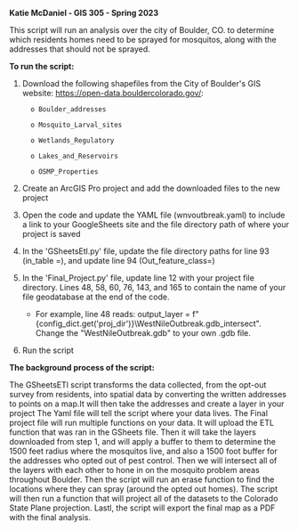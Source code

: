 <b>Katie McDaniel - GIS 305 - Spring 2023</b>

This script will run an analysis over the city of Boulder, CO. to determine which residents homes need to be sprayed for mosquitos, along with the addresses that should not be sprayed. 

<b>To run the script:</b>
1. Download the following shapefiles from the City of Boulder's GIS website: https://open-data.bouldercolorado.gov/:
         
         
         o Boulder_addresses
  
         o Mosquito_Larval_sites
  
         o Wetlands_Regulatory
  
         o Lakes_and_Reservoirs
  
         o OSMP_Properties

2. Create an ArcGIS Pro project and add the downloaded files to the new project


3. Open the code and update the YAML file (wnvoutbreak.yaml) to include a link to your GoogleSheets site and the file directory path of where your project is saved


4. In the 'GSheetsEtl.py' file, update the file directory paths for line 93 (in_table =), and update line 94 (Out_feature_class=)


5. In the 'Final_Project.py' file, update line 12 with your project file directory. Lines 48, 58, 60, 76, 143, and 165 to contain the name of your file geodatabase at the end of the code. 


    - For example, line 48 reads: output_layer = f"{config_dict.get('proj_dir')}\WestNileOutbreak.gdb\_intersect". Change the "WestNileOutbreak.gdb" to your own .gdb file. 

6. Run the script

<b>The background process of the script: </b>

The GSheetsETl script transforms the data collected, from the opt-out survey from residents, into spatial data by converting the written addresses to points on a map.It will then take the addresses and create a layer in your project
The Yaml file will tell the script where your data lives. 
The Final project file will run multiple functions on your data. It will upload the ETL function that was ran in the GSheets file. Then it will take the layers downloaded from step 1, and will apply a buffer to them to determine the 1500 feet radius where the mosquitos live, and also a 1500 foot buffer for the addresses who opted out of pest control. Then we will intersect all of the layers with each other to hone in on the mosquito problem areas throughout Boulder. Then the script will run an erase function to find the locations where they can spray (around the opted out homes). The script will then run a function that will project all of the datasets to the Colorado State Plane projection. Lastl, the script will export the final map as a PDF with the final analysis. 
